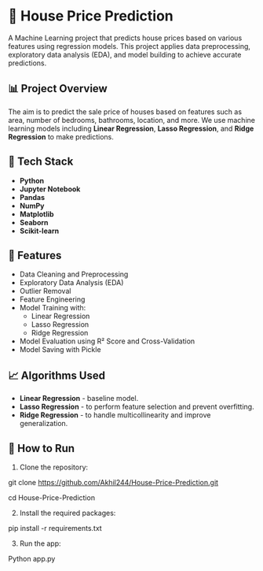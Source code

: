 # 🏡 House Price Prediction

A Machine Learning project that predicts house prices based on various features using regression models. This project applies data preprocessing, exploratory data analysis (EDA), and model building to achieve accurate predictions.

## 📊 Project Overview

The aim is to predict the sale price of houses based on features such as area, number of bedrooms, bathrooms, location, and more. We use machine learning models including **Linear Regression**, **Lasso Regression**, and **Ridge Regression** to make predictions.

## 🚀 Tech Stack

- **Python**
- **Jupyter Notebook**
- **Pandas**
- **NumPy**
- **Matplotlib**
- **Seaborn**
- **Scikit-learn**

## 🔎 Features

- Data Cleaning and Preprocessing
- Exploratory Data Analysis (EDA)
- Outlier Removal
- Feature Engineering
- Model Training with:
  - Linear Regression
  - Lasso Regression
  - Ridge Regression
- Model Evaluation using R² Score and Cross-Validation
- Model Saving with Pickle

## 📈 Algorithms Used

- **Linear Regression** - baseline model.
- **Lasso Regression** - to perform feature selection and prevent overfitting.
- **Ridge Regression** - to handle multicollinearity and improve generalization.

## 📝 How to Run

1. Clone the repository:

git clone https://github.com/Akhil244/House-Price-Prediction.git

cd House-Price-Prediction

2. Install the required packages:
   
pip install -r requirements.txt

3. Run the app:
   
Python app.py
